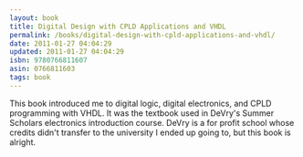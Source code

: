 ```yaml
---
layout: book
title: Digital Design with CPLD Applications and VHDL
permalink: /books/digital-design-with-cpld-applications-and-vhdl/
date: 2011-01-27 04:04:29
updated: 2011-01-27 04:04:29
isbn: 9780766811607
asin: 0766811603
tags: book
---
```

This book introduced me to digital logic, digital electronics, and CPLD
programming with VHDL. It was the textbook used in DeVry's Summer Scholars
electronics introduction course. DeVry is a for profit school whose credits
didn't transfer to the university I ended up going to, but this book is
alright.
